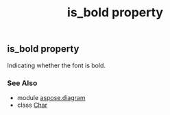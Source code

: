 ﻿---
title: is_bold property
second_title: Aspose.Diagram for Python via .NET API References
description: 
type: docs
weight: 180
url: /python-net/aspose.diagram/char/is_bold/
is_root: false
---

## is_bold property


Indicating whether the font is bold.

### See Also
* module [aspose.diagram](../../)
* class [Char](/diagram/python-net/aspose.diagram/char)
